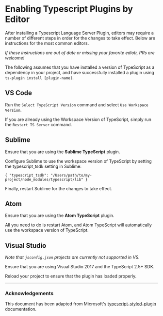 # Enabling Typescript Plugins by Editor
After installing a Typescript Language Server Plugin, editors may require a number of different steps in order for the changes to take effect. Below are instructions for the most common editors. 

*If these instructions are out of date or missing your favorite ediotr, PRs are welcome!*

The following assumes that you have installed a version of TypeScript as a dependency in your project, and have successfully installed a plugin using `ts-plugin install [plugin-name]`.

## VS Code
Run the `Select TypeScript Version` command and select `Use Workspace Version`. 

If you are already using the Workspace Version of TypeScript, simply run the `Restart TS Server` command.

## Sublime

Ensure that you are using the **Sublime TypeScript** plugin.

Configure Sublime to use the workspace version of TypeScript by setting the typescript_tsdk setting in Sublime:
```
{ "typescript_tsdk": "/Users/path/to/my-project/node_modules/typescript/lib" }
```
Finally, restart Sublime for the changes to take effect.


## Atom
Ensure that you are using the **Atom TypeScript** plugin.

All you need to do is restart Atom, and Atom TypeScript will automatically use the workspace version of TypeScript.


## Visual Studio
*Note that `jsconfig.json` projects are currently not supported in VS.*

Ensure that you are using Visual Studio 2017 and the TypeScript 2.5+ SDK.

Reload your project to ensure that the plugin has loaded properly.

---
### Acknowledgements
This document has been adapted from Microsoft's [typescript-styled-plugin](https://github.com/Microsoft/typescript-styled-plugin/blob/master/README.md) documentation.